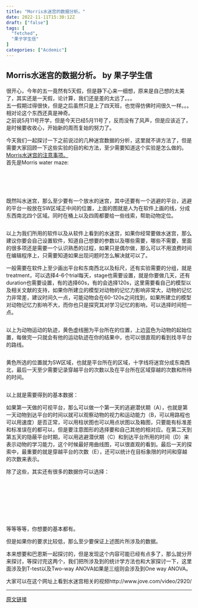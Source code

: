 ```yaml
---
title: "Morris水迷宫的数据分析。"
date: 2022-11-11T15:30:12Z
draft: ["false"]
tags: [
  "fetched",
  "果子学生信"
]
categories: ["Acdemic"]
---
```

Morris水迷宫的数据分析。 by 果子学生信
------
<div><section><p>很开心，今年的五一竟然有5天假，但是静下心来一细想，原来是自己想的太美了，其实还是一天假，论计算，我们还是差的太远了。。。<br>五一假期过得很快，但是之后虽然只是上了四天班，也觉得仿佛时间很久一样。。。相对论这个东西还真是神奇。<br>之前说5月11号开学，但是今天已经5月11号了，反而没有了风声，但是应该近了，是时候要收收心，开始新的周而复始的努力了。</p><p>今天我们一起探讨一下之前说过的几种迷宫数据的分析，这里就不讲方法了，但是需要大家回顾一下这些实验的目的和方法，至少需要知道这个实验是怎么做的。<br><a href="https://mp.weixin.qq.com/s?__biz=MzIyMzA2MTcwMg==&amp;mid=2650734247&amp;idx=1&amp;sn=203f600cf48b3eb3b1718d101db04876&amp;chksm=f029ad0ec75e241844c9b5a6b17efec50d5ed82edec479f2b12d94f0bb02267878c6e6478aba&amp;token=628605641&amp;lang=zh_CN&amp;scene=21#wechat_redirect" data-linktype="2">Morris水迷宫的注意事项。</a><br>首先是Morris water maze:<br></p><figure><img data-ratio="0.8546099290780141" data-src="https://mmbiz.qpic.cn/mmbiz_png/NDy5aEnReX3XpH2sQwhO81FWT5XPibLx6SK32qQLBkibGibvnbk6SwDyxnp9KjSoiaPHC5r0BU1XWbCUojUk4ibdM9w/640?wx_fmt=png" data-type="png" data-w="846" title="" src="https://mmbiz.qpic.cn/mmbiz_png/NDy5aEnReX3XpH2sQwhO81FWT5XPibLx6SK32qQLBkibGibvnbk6SwDyxnp9KjSoiaPHC5r0BU1XWbCUojUk4ibdM9w/640?wx_fmt=png"></figure><figure><img data-ratio="0.6646279306829765" data-src="https://mmbiz.qpic.cn/mmbiz_png/NDy5aEnReX3XpH2sQwhO81FWT5XPibLx6pApBCicJZpEmxd7RWRbHDh9INpIicwtZZFtQYPia0Wg4IUTwP5FjA8Ovw/640?wx_fmt=png" data-type="png" data-w="981" title="" src="https://mmbiz.qpic.cn/mmbiz_png/NDy5aEnReX3XpH2sQwhO81FWT5XPibLx6pApBCicJZpEmxd7RWRbHDh9INpIicwtZZFtQYPia0Wg4IUTwP5FjA8Ovw/640?wx_fmt=png"></figure><figure><img data-ratio="0.46203904555314534" data-src="https://mmbiz.qpic.cn/mmbiz_png/NDy5aEnReX3XpH2sQwhO81FWT5XPibLx6V6703te3U01K76U8l75HCVPsnWex8lpQKlJL4zPD7YD0gZKrwaAsXw/640?wx_fmt=png" data-type="png" data-w="922" title="" src="https://mmbiz.qpic.cn/mmbiz_png/NDy5aEnReX3XpH2sQwhO81FWT5XPibLx6V6703te3U01K76U8l75HCVPsnWex8lpQKlJL4zPD7YD0gZKrwaAsXw/640?wx_fmt=png"></figure><figure><img data-ratio="1.288109756097561" data-src="https://mmbiz.qpic.cn/mmbiz_png/NDy5aEnReX3XpH2sQwhO81FWT5XPibLx6f4VNEMMO31jVvNfhMhlLqxeY6hWZSC3iazBBQlC3SmaePh5wic9UK7ibg/640?wx_fmt=png" data-type="png" data-w="656" title="" src="https://mmbiz.qpic.cn/mmbiz_png/NDy5aEnReX3XpH2sQwhO81FWT5XPibLx6f4VNEMMO31jVvNfhMhlLqxeY6hWZSC3iazBBQlC3SmaePh5wic9UK7ibg/640?wx_fmt=png"></figure><figure><img data-ratio="1.5281954887218046" data-src="https://mmbiz.qpic.cn/mmbiz_png/NDy5aEnReX3XpH2sQwhO81FWT5XPibLx6iasW09VVeTXEUOps3Ahl3r49FR3CHGFTqsgnXiaRa40rsZ9T443ibe8Sw/640?wx_fmt=png" data-type="png" data-w="532" title="" src="https://mmbiz.qpic.cn/mmbiz_png/NDy5aEnReX3XpH2sQwhO81FWT5XPibLx6iasW09VVeTXEUOps3Ahl3r49FR3CHGFTqsgnXiaRa40rsZ9T443ibe8Sw/640?wx_fmt=png"></figure><p>既然叫水迷宫，那么至少要有一个放水的迷宫，其中还要有一个逃避的平台，逃避的平台一般放在SW区域正中间的位置，上面的图就是人为在软件上画的线，分成东西南北四个区域。同时在桶上以及四周都要给一些线索，帮助动物定位。</p><figure><img data-ratio="0.7426810477657936" data-src="https://mmbiz.qpic.cn/mmbiz_png/NDy5aEnReX3XpH2sQwhO81FWT5XPibLx6QFHibFVYhCe05Avfeu4FSFwHMDUHMMiaKFfX59I7e1c1REUwyibf6B3fA/640?wx_fmt=png" data-type="png" data-w="649" title="" src="https://mmbiz.qpic.cn/mmbiz_png/NDy5aEnReX3XpH2sQwhO81FWT5XPibLx6QFHibFVYhCe05Avfeu4FSFwHMDUHMMiaKFfX59I7e1c1REUwyibf6B3fA/640?wx_fmt=png"></figure><p>以上为我们所用的软件以及从软件上看到的水迷宫，如果你经常要做水迷宫，那么建议你要会自己设置软件，知道自己想要的参数以及哪些需要，哪些不需要，里面的很多项还是需要一个认识熟悉的过程，如果只是偶尔做，那么可以不用浪费时间在编辑程序上，只需要知道如果出现问题时怎么解决就可以了。</p><p>一般需要在软件上至少画出平台和东南西北以及标尺，还有实验需要的分组，就是treatment，可以选择4-6个trial每天，stage也需要设置，就是你要做几天，还有duration也需要设置，有的选择60s，有的会选择120s，这里需要看自己的模型以及相关文献的支持，如果你所建立的模型对动物的记忆力影响非常大，动物的记忆力非常差，建议时间久一点，可能动物会在60-120s之间找到，如果所建立的模型对动物记忆力影响不大，而你也只是探究其对学习记忆的影响，可以选择时间短一点。</p><figure><img data-ratio="0.6916932907348243" data-src="https://mmbiz.qpic.cn/mmbiz_png/NDy5aEnReX3XpH2sQwhO81FWT5XPibLx6iaOAibDgOkjn8ogbQQe1UvHgNSzHWFqdiaV65C3u0q2R3TnAgvsUAD3icw/640?wx_fmt=png" data-type="png" data-w="626" title="" src="https://mmbiz.qpic.cn/mmbiz_png/NDy5aEnReX3XpH2sQwhO81FWT5XPibLx6iaOAibDgOkjn8ogbQQe1UvHgNSzHWFqdiaV65C3u0q2R3TnAgvsUAD3icw/640?wx_fmt=png"></figure><p>以上为动物运动的轨迹，黄色虚线圈为平台所在的位置，上边蓝色为动物的起始位置，每做完一只就会有他的运动轨迹在你的结果中，也可以很直观的看到找寻平台的路线。</p><figure><img data-ratio="0.6894308943089431" data-src="https://mmbiz.qpic.cn/mmbiz_png/NDy5aEnReX3XpH2sQwhO81FWT5XPibLx64GympqVticMAXicftFx11KkA2CF4xeFBXhP3PLc7dZaq24eiaRvgENdBw/640?wx_fmt=png" data-type="png" data-w="615" title="" src="https://mmbiz.qpic.cn/mmbiz_png/NDy5aEnReX3XpH2sQwhO81FWT5XPibLx64GympqVticMAXicftFx11KkA2CF4xeFBXhP3PLc7dZaq24eiaRvgENdBw/640?wx_fmt=png"></figure><p>黄色所选的位置就为SW区域，也就是平台所在的区域，十字线将迷宫分成东南西北，最后一天至少需要记录穿越平台的次数以及在平台所在区域穿越的次数和所待的时间。</p><figure><img data-ratio="0.6966759002770083" data-src="https://mmbiz.qpic.cn/mmbiz_png/NDy5aEnReX3XpH2sQwhO81FWT5XPibLx6adT7Qkz954K3UAm0WRHia9walBHAG9n6GKQNNwJfxAWsSoGrhiaqObicg/640?wx_fmt=png" data-type="png" data-w="722" title="" src="https://mmbiz.qpic.cn/mmbiz_png/NDy5aEnReX3XpH2sQwhO81FWT5XPibLx6adT7Qkz954K3UAm0WRHia9walBHAG9n6GKQNNwJfxAWsSoGrhiaqObicg/640?wx_fmt=png"></figure><p>以上就是需要得到的基本数据：</p><p>如果第一天做的可视平台，那么可以做一个第一天的逃避潜伏期（A），也就是第一天动物到达平台的时间以就可以观察动物的视力和运动能力（B，可以用路程也可以用速度）是否正常，可以用柱状图也可以用点状图以及箱图，只要能有标准差和标准误在的都可以，但是要注意图形的选择要和自己其他的相对应。在第二天到第五天的隐蔽平台时期，可以用逃避潜伏期（C）和到达平台所用的时间（D）来表示动物的学习能力，这个时候最好用曲线图，可以很直观的看到。最后一天的探索中，最重要的就是穿越平台的次数（E），还可以统计在目标象限的时间和穿越的次数来表示。</p><p>除了这些，其实还有很多的数据你可以选择：<br></p><figure><img data-ratio="1.0233050847457628" data-src="https://mmbiz.qpic.cn/mmbiz_png/NDy5aEnReX3XpH2sQwhO81FWT5XPibLx6ibDPDy3ibvDaGucZbVibHgUgG44BJn23KR67ADQh1NJNr7Mk3ECSmj6lQ/640?wx_fmt=png" data-type="png" data-w="472" title="" src="https://mmbiz.qpic.cn/mmbiz_png/NDy5aEnReX3XpH2sQwhO81FWT5XPibLx6ibDPDy3ibvDaGucZbVibHgUgG44BJn23KR67ADQh1NJNr7Mk3ECSmj6lQ/640?wx_fmt=png"></figure><br><figure><img data-ratio="0.6728624535315985" data-src="https://mmbiz.qpic.cn/mmbiz_png/NDy5aEnReX3XpH2sQwhO81FWT5XPibLx6RwicaXR4G6rFhSWLicKibvSdKsbbaPHKib7ShW0gBHVO2EYSyRKXYyxTvA/640?wx_fmt=png" data-type="png" data-w="538" title="" src="https://mmbiz.qpic.cn/mmbiz_png/NDy5aEnReX3XpH2sQwhO81FWT5XPibLx6RwicaXR4G6rFhSWLicKibvSdKsbbaPHKib7ShW0gBHVO2EYSyRKXYyxTvA/640?wx_fmt=png"></figure><br><figure><img data-ratio="0.5932475884244373" data-src="https://mmbiz.qpic.cn/mmbiz_png/NDy5aEnReX3XpH2sQwhO81FWT5XPibLx66LAQcj7VuXQynzqGicKo2EH53rOUIsY2dR5elIjQRib6UcribIFqXJQxw/640?wx_fmt=png" data-type="png" data-w="622" title="" src="https://mmbiz.qpic.cn/mmbiz_png/NDy5aEnReX3XpH2sQwhO81FWT5XPibLx66LAQcj7VuXQynzqGicKo2EH53rOUIsY2dR5elIjQRib6UcribIFqXJQxw/640?wx_fmt=png"></figure><br>等等等等，你想要的基本都有。<p>但是如果你的要求比较低，那么至少要保证上述图片所涉及的数据。</p><p>本来想要和巴恩斯一起探讨的，但是发现这个内容可能已经有点多了，那么就分开来探讨，等探讨完这两个，我们把所涉及到的统计学方法也和大家探讨一下，这里面涉及到T-test以及Two-way ANOVA如果是三组则会涉及到One way ANOVA。</p><p>大家可以在这个网址上看到水迷宫相关的视频http://www.jove.com/video/2920/</p></section></div>  
<hr>
<a href="https://mp.weixin.qq.com/s/c76PEgNYCDDY4tYtrqXwuw",target="_blank" rel="noopener noreferrer">原文链接</a>
